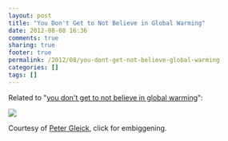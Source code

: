 ```yaml
---
layout: post
title: "You Don't Get to Not Believe in Global Warming"
date: 2012-08-08 16:36
comments: true
sharing: true
footer: true
permalink: /2012/08/you-dont-get-not-believe-global-warming
categories: []
tags: []
---
```

Related to "[you don't get to not believe in global warming](http://brockboland.com/2012/08/science-bitches)":

<a href="https://twitter.com/PeterGleick/status/233250187559178240/photo/1/large"><img src="http://f.cl.ly/items/1P3D222L3N0d151b330Z/Image%202012.10.22%2012:22:44%20PM.png"></a>

Courtesy of [Peter Gleick](https://twitter.com/petergleick/status/233250187559178240), click for embiggening.